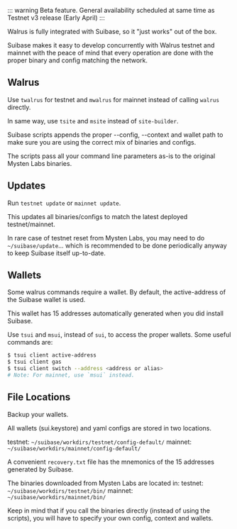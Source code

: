 ::: warning
Beta feature. General availability scheduled at same time as Testnet v3 release (Early April)
:::

Walrus is fully integrated with Suibase, so it "just works" out of the box.

Suibase makes it easy to develop concurrently with Walrus testnet and mainnet with the peace of mind that every operation are done with the proper binary and config matching the network.

## Walrus

Use `twalrus` for testnet and `mwalrus` for mainnet instead of calling `walrus` directly.

In same way, use `tsite` and `msite` instead of `site-builder`.

Suibase scripts appends the proper --config, --context and wallet path to make sure you are using the correct mix of binaries and configs.

The scripts pass all your command line parameters as-is to the original Mysten Labs binaries.

## Updates
Run `testnet update` or `mainnet update`.

This updates all binaries/configs to match the latest deployed testnet/mainnet.

In rare case of testnet reset from Mysten Labs, you may need to do `~/suibase/update`... which is recommended to be done periodically anyway to keep Suibase itself up-to-date.

## Wallets

Some walrus commands require a wallet. By default, the active-address of the Suibase wallet is used.

This wallet has 15 addresses automatically generated when you did install Suibase.

Use `tsui` and `msui`, instead of `sui`, to access the proper wallets. Some useful commands are:

```bash
$ tsui client active-address
$ tsui client gas
$ tsui client switch --address <address or alias>
# Note: For mainnet, use `msui` instead.
```

## File Locations
Backup your wallets.

All wallets (sui.keystore) and yaml configs are stored in two locations.

testnet: `~/suibase/workdirs/testnet/config-default/`
mainnet: `~/suibase/workdirs/mainnet/config-default/`

A convenient `recovery.txt` file has the mnemonics of the 15 addresses generated by Suibase.

The binaries downloaded from Mysten Labs are located in:
testnet: `~/suibase/workdirs/testnet/bin/`
mainnet: `~/suibase/workdirs/mainnet/bin/`

Keep in mind that if you call the binaries directly (instead of using the scripts), you will have to specify your own config, context and wallets.
